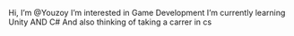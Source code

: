 Hi, I’m @Youzoy
I’m interested in Game Development
I’m currently learning Unity AND C#
And also thinking of taking a carrer in cs
